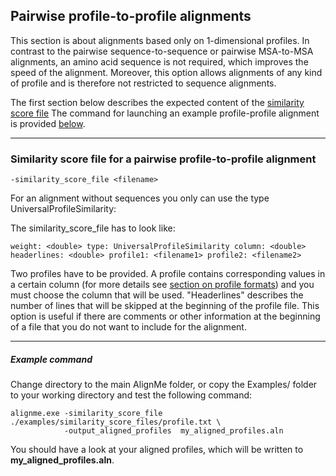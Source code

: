 ## Pairwise profile-to-profile alignments

This section is about alignments based only on 1-dimensional profiles. In contrast to the pairwise sequence-to-sequence or pairwise MSA-to-MSA alignments, an amino acid sequence is not required, which improves the speed of the alignment. Moreover, this option allows alignments of any kind of profile and is therefore not restricted to sequence alignments.

The first section below describes the expected content of the [similarity score file](#Similarity-score-file-for-a-pairwise-profile\-to\-profile-alignment)
The command for launching an example profile-profile alignment is provided [below](#Example-command).

---

### Similarity score file for a pairwise profile-to-profile alignment

`-similarity_score_file <filename>`

For an alignment without sequences you only can use the type
UniversalProfileSimilarity:

The similarity_score_file has to look like:

`weight: <double> type: UniversalProfileSimilarity column: <double> headerlines: <double> profile1: <filename1> profile2: <filename2>`

Two profiles have to be provided. A profile contains corresponding
values in a certain column (for more details see [section on profile formats](https://github.com/Lucy-Forrest-Lab/AlignMe/blob/gh-pages/Formats.md#Profiles)) and you must choose the column that will be used. "Headerlines" describes the number
of lines that will be skipped at the beginning of the profile file. This
option is useful if there are comments or other information at the
beginning of a file that you do not want to include for the alignment.

---

##### Example command

Change directory to the main AlignMe folder, or copy the Examples/ folder to your working directory and test the following command:

```
alignme.exe -similarity_score_file ./examples/similarity_score_files/profile.txt \
            -output_aligned_profiles  my_aligned_profiles.aln
```

You should have a look at your aligned profiles, which will be written to **my_aligned_profiles.aln**.
